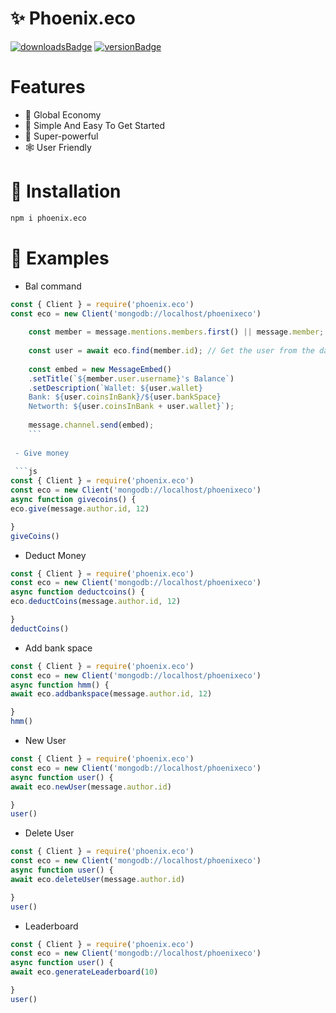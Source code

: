 # ✨ Phoenix.eco

 [![downloadsBadge](https://img.shields.io/npm/dt/phoenix.eco?style=for-the-badge)](https://npmjs.com/phoenix.eco)
[![versionBadge](https://img.shields.io/npm/v/phoenix.eco?style=for-the-badge)](https://npmjs.com/phoenix.eco)

 # Features
- 🔋 Global Economy
- 🔌 Simple And Easy To Get Started
- 🚀 Super-powerful
- 🕸️ User Friendly
 # 📌 Installation
```bash
npm i phoenix.eco
```
# 🔋 Examples
- Bal command
```js
const { Client } = require('phoenix.eco')
const eco = new Client('mongodb://localhost/phoenixeco')
 
    const member = message.mentions.members.first() || message.member;
 
    const user = await eco.find(member.id); // Get the user from the database.
 
    const embed = new MessageEmbed()
    .setTitle(`${member.user.username}'s Balance`)
    .setDescription(`Wallet: ${user.wallet}
    Bank: ${user.coinsInBank}/${user.bankSpace}
    Networth: ${user.coinsInBank + user.wallet}`);
    
    message.channel.send(embed);
    ```
    
 - Give money
 
 ```js
const { Client } = require('phoenix.eco')
const eco = new Client('mongodb://localhost/phoenixeco')
async function givecoins() {
eco.give(message.author.id, 12)

}
giveCoins()
```
- Deduct Money
 ```js
const { Client } = require('phoenix.eco')
const eco = new Client('mongodb://localhost/phoenixeco')
async function deductcoins() {
eco.deductCoins(message.author.id, 12)

}
deductCoins()
```
- Add bank space
```js
const { Client } = require('phoenix.eco')
const eco = new Client('mongodb://localhost/phoenixeco')
async function hmm() {
await eco.addbankspace(message.author.id, 12)

}
hmm()
```

- New User
```js
const { Client } = require('phoenix.eco')
const eco = new Client('mongodb://localhost/phoenixeco')
async function user() {
await eco.newUser(message.author.id)

}
user()
```
- Delete User
```js
const { Client } = require('phoenix.eco')
const eco = new Client('mongodb://localhost/phoenixeco')
async function user() {
await eco.deleteUser(message.author.id)

}
user()
```
- Leaderboard
```js
const { Client } = require('phoenix.eco')
const eco = new Client('mongodb://localhost/phoenixeco')
async function user() {
await eco.generateLeaderboard(10)

}
user()
```


 
    
    
